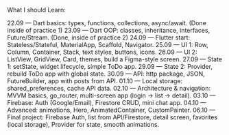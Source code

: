 What I should Learn:


22.09 — Dart basics: types, functions, collections, async/await. (Done inside of practice 1)
23.09 — Dart OOP: classes, inheritance, interfaces, Future/Stream. (Done, inside of practice 2)
24.09 — Flutter start: Stateless/Stateful, MaterialApp, Scaffold, Navigator.
25.09 — UI 1: Row, Column, Container, Stack, text styles, buttons, icons.
26.09 — UI 2: ListView, GridView, Card, themes, build a Figma-style screen.
27.09 — State 1: setState, widget lifecycle, simple ToDo app.
29.09 — State 2: Provider, rebuild ToDo app with global state.
30.09 — API: http package, JSON, FutureBuilder, app with posts from API.
01.10 — Local storage: shared_preferences, cache API data.
02.10 — Architecture & navigation: MVVM basics, go_router, multi-screen app (login → list → detail).
03.10 — Firebase: Auth (Google/Email), Firestore CRUD, mini chat app.
04.10 — Advanced: animations, Hero, AnimatedContainer, CustomPainter.
06.10 — Final project: Firebase Auth, list from API/Firestore, detail screen, favorites (local storage), Provider for state, smooth animations.
